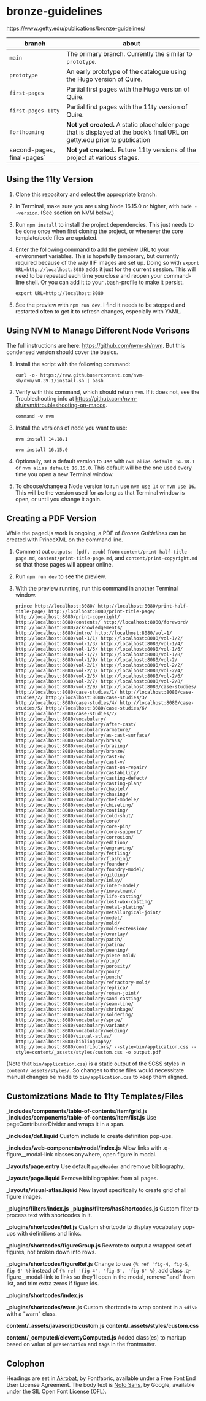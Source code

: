 # bronze-guidelines

https://www.getty.edu/publications/bronze-guidelines/

| branch | about |
| --- | --- |
| `main` | The primary branch. Currently the similar to `prototype`. |
| `prototype` | An early prototype of the catalogue using the Hugo version of Quire. |
| `first-pages` | Partial first pages with the Hugo version of Quire. |
| `first-pages-11ty` | Partial first pages with the 11ty version of Quire. |
| `forthcoming` | **Not yet created.** A static placeholder page that is displayed at the book’s final URL on getty.edu prior to publication |
| second-pages`, `final-pages`| **Not yet created.**. Future 11ty versions of the project at various stages. |

## Using the 11ty Version

1. Clone this repository and select the appropriate branch.

2. In Terminal, make sure you are using Node 16.15.0 or higher, with `node --version`. (See section on NVM below.)

3. Run `npm install` to install the project dependencies. This just needs to be done once when first cloning the project, or whenever the core template/code files are updated.

4. Enter the following command to add the preview URL to your environment variables. This is hopefully temporary, but currently required because of the way IIIF images are set up. Doing so with `export URL=http://localhost:8080` adds it just for the current session. This will need to be repeated each time you close and reopen your command-line shell. Or you can add it to your .bash-profile to make it persist.

    ```
    export URL=http://localhost:8080
    ```

5. See the preview with `npm run dev`. I find it needs to be stopped and restarted often to get it to refresh changes, especially with YAML.

## Using NVM to Manage Different Node Verisons

The full instructions are here: https://github.com/nvm-sh/nvm. But this condensed version should cover the basics.

1. Install the script with the following command:

    ```
    curl -o- https://raw.githubusercontent.com/nvm-sh/nvm/v0.39.1/install.sh | bash
    ```

2. Verify with this command, which should return `nvm`. If it does not, see the Troubleshooting info at https://github.com/nvm-sh/nvm#troubleshooting-on-macos.

    ```
    command -v nvm
    ```

3. Install the versions of node you want to use:

    ```
    nvm install 14.18.1
    ```

    ```
    nvm install 16.15.0
    ```

4. Optionally, set a default version to use with `nvm alias default 14.18.1` or `nvm alias default 16.15.0`. This default will be the one used every time you open a new Terminal window.

5. To choose/change a Node version to run use `nvm use 14` or `nvm use 16`. This will be the version used for as long as that Terminal window is open, or until you change it again.

## Creating a PDF Version

While the paged.js work is ongoing, a PDF of *Bronze Guidelines* can be created with PrinceXML on the command line.

1. Comment out `outputs: [pdf, epub]` from `content/print-half-title-page.md`, `content/print-title-page.md`, and `content/print-copyright.md` so that these pages will appear online.

2. Run `npm run dev` to see the preview.

3. With the preview running, run this command in another Terminal window.

    ```
    prince http://localhost:8080/ http://localhost:8080/print-half-title-page/ http://localhost:8080/print-title-page/ http://localhost:8080/print-copyright/ http://localhost:8080/contents/ http://localhost:8080/foreword/ http://localhost:8080/acknowledgements/ http://localhost:8080/intro/ http://localhost:8080/vol-1/ http://localhost:8080/vol-1/1/ http://localhost:8080/vol-1/2/ http://localhost:8080/vol-1/3/ http://localhost:8080/vol-1/4/ http://localhost:8080/vol-1/5/ http://localhost:8080/vol-1/6/ http://localhost:8080/vol-1/7/ http://localhost:8080/vol-1/8/ http://localhost:8080/vol-1/9/ http://localhost:8080/vol-2/ http://localhost:8080/vol-2/1/ http://localhost:8080/vol-2/2/ http://localhost:8080/vol-2/3/ http://localhost:8080/vol-2/4/ http://localhost:8080/vol-2/5/ http://localhost:8080/vol-2/6/ http://localhost:8080/vol-2/7/ http://localhost:8080/vol-2/8/ http://localhost:8080/vol-2/9/ http://localhost:8080/case-studies/ http://localhost:8080/case-studies/1/ http://localhost:8080/case-studies/2/ http://localhost:8080/case-studies/3/ http://localhost:8080/case-studies/4/ http://localhost:8080/case-studies/5/ http://localhost:8080/case-studies/6/ http://localhost:8080/case-studies/7/ http://localhost:8080/vocabulary/ http://localhost:8080/vocabulary/after-cast/ http://localhost:8080/vocabulary/armature/ http://localhost:8080/vocabulary/as-cast-surface/ http://localhost:8080/vocabulary/brass/ http://localhost:8080/vocabulary/brazing/ http://localhost:8080/vocabulary/bronze/ http://localhost:8080/vocabulary/cast-n/ http://localhost:8080/vocabulary/cast-v/ http://localhost:8080/vocabulary/cast-on-repair/ http://localhost:8080/vocabulary/castability/ http://localhost:8080/vocabulary/casting-defect/ http://localhost:8080/vocabulary/casting-plan/ http://localhost:8080/vocabulary/chaplet/ http://localhost:8080/vocabulary/chasing/ http://localhost:8080/vocabulary/chef-modele/ http://localhost:8080/vocabulary/chiseling/ http://localhost:8080/vocabulary/coating/ http://localhost:8080/vocabulary/cold-shut/ http://localhost:8080/vocabulary/core/ http://localhost:8080/vocabulary/core-pin/ http://localhost:8080/vocabulary/core-support/ http://localhost:8080/vocabulary/corrosion/ http://localhost:8080/vocabulary/edition/ http://localhost:8080/vocabulary/engraving/ http://localhost:8080/vocabulary/fettling/ http://localhost:8080/vocabulary/flashing/ http://localhost:8080/vocabulary/founder/ http://localhost:8080/vocabulary/foundry-model/ http://localhost:8080/vocabulary/gilding/ http://localhost:8080/vocabulary/inlay/ http://localhost:8080/vocabulary/inter-model/ http://localhost:8080/vocabulary/investment/ http://localhost:8080/vocabulary/life-casting/ http://localhost:8080/vocabulary/lost-wax-casting/ http://localhost:8080/vocabulary/metal-plating/ http://localhost:8080/vocabulary/metallurgical-joint/ http://localhost:8080/vocabulary/model/ http://localhost:8080/vocabulary/mold/ http://localhost:8080/vocabulary/mold-extension/ http://localhost:8080/vocabulary/overlay/ http://localhost:8080/vocabulary/patch/ http://localhost:8080/vocabulary/patina/ http://localhost:8080/vocabulary/peening/ http://localhost:8080/vocabulary/piece-mold/ http://localhost:8080/vocabulary/plug/ http://localhost:8080/vocabulary/porosity/ http://localhost:8080/vocabulary/pour/ http://localhost:8080/vocabulary/punch/ http://localhost:8080/vocabulary/refractory-mold/ http://localhost:8080/vocabulary/replica/ http://localhost:8080/vocabulary/roman-joint/ http://localhost:8080/vocabulary/sand-casting/ http://localhost:8080/vocabulary/seam-line/ http://localhost:8080/vocabulary/shrinkage/ http://localhost:8080/vocabulary/soldering/ http://localhost:8080/vocabulary/sprue/ http://localhost:8080/vocabulary/variant/ http://localhost:8080/vocabulary/welding/ http://localhost:8080/visual-atlas/ http://localhost:8080/bibliography/ http://localhost:8080/contributors/ --style=bin/application.css --style=content/_assets/styles/custom.css -o output.pdf
    ```

(Note that `bin/application.css`) is a static output of the SCSS styles in `content/_assets/styles/`. So changes to those files would necessitate manual changes be made to `bin/application.css` to keep them aligned.

## Customizations Made to 11ty Templates/Files

**_includes/components/table-of-contents/item/grid.js**
**_includes/components/table-of-contents/item/list.js**
Use pageContributorDivider and wraps it in a span.

**_includes/def.liquid**
Custom include to create definition pop-ups.

**_includes/web-components/modal/index.js**
Allow links with .q-figure__modal-link classes anywhere, open figure in modal.

**_layouts/page.entry**
Use default `pageHeader` and remove bibliography.

**_layouts/page.liquid**
Remove bibliographies from all pages.

**_layouts/visual-atlas.liquid**
New layout specifically to create grid of all figure images.

**_plugins/filters/index.js**
**_plugins/filters/hasShortcodes.js**
Custom filter to process text with shortcodes in it.

**_plugins/shortcodes/def.js**
Custom shortcode to display vocabulary pop-ups with definitions and links.

**_plugins/shortcodes/figureGroup.js**
Rewrote to output a wrapped set of figures, not broken down into rows.

**_plugins/shortcodes/figureRef.js**
Change to use `{% ref 'fig-4, fig-5, fig-6' %}` instead of `{% ref 'fig-4', 'fig-5', 'fig-6' %}`, add class .q-figure__modal-link to links so they'll open in the modal, remove "and" from list, and trim extra zeros if figure ids.

**_plugins/shortcodes/index.js**

**_plugins/shortcodes/warn.js**
Custom shortcode to wrap content in a `<div>` with a "warn" class.

**content/_assets/javascript/custom.js**
**content/_assets/styles/custom.css**

**content/_computed/eleventyComputed.js**
Added class(es) to markup based on value of `presentation` and `tags` in the frontmatter.

## Colophon

Headings are set in [Akrobat](https://www.fontfabric.com/fonts/akrobat/), by Fontfabric, available under a Free Font End User License Agreement. The body text is [Noto Sans](https://fonts.google.com/noto/specimen/Noto+Sans), by Google, available under the SIL Open Font License (OFL).